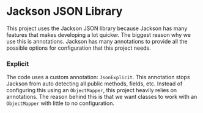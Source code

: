 # Jackson JSON Library
This project uses the Jackson JSON library because Jackson has many features that makes developing
a lot quicker. The biggest reason why we use this is annotations. Jackson has many annotations to provide
all the possible options for configuration that this project needs.

### Explicit
The code uses a custom annotation: `JsonExplicit`. This annotation stops Jackson from auto detecting all
public methods, fields, etc. Instead of configuring this using an `ObjectMapper`, this project heavily relies
on annotations. The reason behind this is that we want classes to work with an `ObjectMapper` with little to no configuration.
